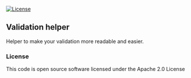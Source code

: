 [![License](https://img.shields.io/badge/License-Apache%202.0-blue.svg)](https://opensource.org/licenses/Apache-2.0)

## Validation helper
Helper to make your validation more readable and easier.

### License
This code is open source software licensed under the Apache 2.0 License
